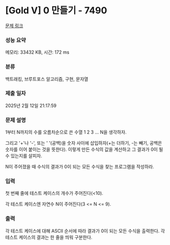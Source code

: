 # [Gold V] 0 만들기 - 7490 

[문제 링크](https://www.acmicpc.net/problem/7490) 

### 성능 요약

메모리: 33432 KB, 시간: 172 ms

### 분류

백트래킹, 브루트포스 알고리즘, 구현, 문자열

### 제출 일자

2025년 2월 12일 21:17:59

### 문제 설명

<p>1부터 N까지의 수를 오름차순으로 쓴 수열 1 2 3 ... N을 생각하자.</p>

<p>그리고 '+'나 '-', 또는 ' '(공백)을 숫자 사이에 삽입하자(+는 더하기, -는 빼기, 공백은 숫자를 이어 붙이는 것을 뜻한다). 이렇게 만든 수식의 값을 계산하고 그 결과가 0이 될 수 있는지를 살피자.</p>

<p>N이 주어졌을 때 수식의 결과가 0이 되는 모든 수식을 찾는 프로그램을 작성하라.</p>

### 입력 

 <p>첫 번째 줄에 테스트 케이스의 개수가 주어진다(<10).</p>

<p>각 테스트 케이스엔 자연수 N이 주어진다(3 <= N <= 9).</p>

### 출력 

 <p>각 테스트 케이스에 대해 ASCII 순서에 따라 결과가 0이 되는 모든 수식을 출력한다. 각 테스트 케이스의 결과는 한 줄을 띄워 구분한다.</p>


